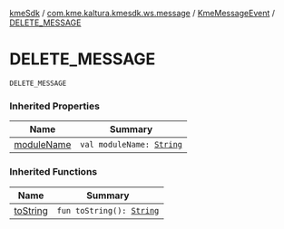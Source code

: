 [kmeSdk](../../index.md) / [com.kme.kaltura.kmesdk.ws.message](../index.md) / [KmeMessageEvent](index.md) / [DELETE_MESSAGE](./-d-e-l-e-t-e_-m-e-s-s-a-g-e.md)

# DELETE_MESSAGE

`DELETE_MESSAGE`

### Inherited Properties

| Name | Summary |
|---|---|
| [moduleName](module-name.md) | `val moduleName: `[`String`](https://kotlinlang.org/api/latest/jvm/stdlib/kotlin/-string/index.html) |

### Inherited Functions

| Name | Summary |
|---|---|
| [toString](to-string.md) | `fun toString(): `[`String`](https://kotlinlang.org/api/latest/jvm/stdlib/kotlin/-string/index.html) |
